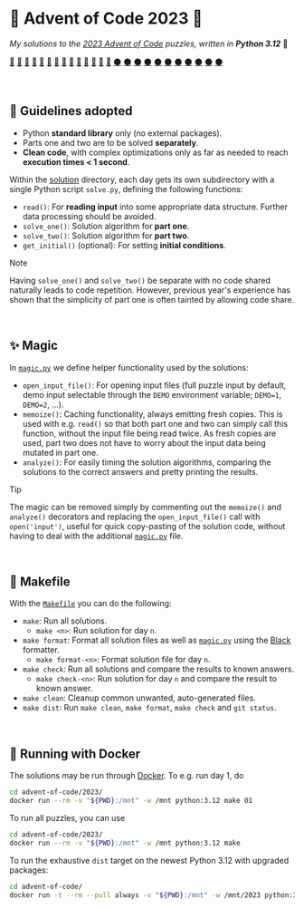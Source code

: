 # 🎄 Advent of Code 2023 🧩
*My solutions to the [2023 Advent of Code](https://adventofcode.com/2023/)
puzzles, written in **Python 3.12*** 🐍

[🌟](solution/01/solve.py)
[🌟](solution/02/solve.py)
[🌟](solution/03/solve.py)
[🌟](solution/04/solve.py)
[🌟](solution/05/solve.py)
[🌟](solution/06/solve.py)
[🌟](solution/07/solve.py)
[🌟](solution/08/solve.py)
[🌟](solution/09/solve.py)
[🌟](solution/10/solve.py)
[🌟](solution/11/solve.py)
[🌟](solution/12/solve.py)
[🌟](solution/13/solve.py)
[🌟](solution/14/solve.py)
[⚫](https://adventofcode.com/2023/day/15)
[⚫](https://adventofcode.com/2023/day/16)
[⚫](https://adventofcode.com/2023/day/17)
[⚫](https://adventofcode.com/2023/day/18)
[⚫](https://adventofcode.com/2023/day/19)
[⚫](https://adventofcode.com/2023/day/20)
[⚫](https://adventofcode.com/2023/day/21)
[⚫](https://adventofcode.com/2023/day/22)
[⚫](https://adventofcode.com/2023/day/23)
[⚫](https://adventofcode.com/2023/day/24)
[⚫](https://adventofcode.com/2023/day/25)


</br>

## 📜 Guidelines adopted
* Python **standard library** only (no external packages).
* Parts one and two are to be solved **separately**.
* **Clean code**, with complex optimizations only as far as needed
  to reach **execution times < 1 second**.

Within the [solution](solution) directory, each day gets its own subdirectory
with a single Python script `solve.py`, defining the following functions:
* `read()`: For **reading input** into some appropriate data structure.
  Further data processing should be avoided.
* `solve_one()`: Solution algorithm for **part one**.
* `solve_two()`: Solution algorithm for **part two**.
* `get_initial()` (optional): For setting **initial conditions**.

> [!NOTE]
> Having `solve_one()` and `solve_two()` be separate with no code shared
> naturally leads to code repetition. However, previous year's experience
> has shown that the simplicity of part one is often tainted by allowing
> code share.


</br>

## ✨ Magic
In [`magic.py`](magic.py) we define helper functionality
used by the solutions:
* `open_input_file()`: For opening input files (full puzzle input by default,
  demo input selectable through the `DEMO` environment variable; `DEMO=1`,
  `DEMO=2`, ...).
* `memoize()`: Caching functionality, always emitting fresh copies. This is
  used with e.g. `read()` so that both part one and two can simply call this
  function, without the input file being read twice. As fresh copies are used,
  part two does not have to worry about the input data
  being mutated in part one.
* `analyze()`: For easily timing the solution algorithms, comparing the
  solutions to the correct answers and pretty printing the results.

> [!TIP]
> The magic can be removed simply by commenting out the `memoize()` and
> `analyze()` decorators and replacing the `open_input_file()` call with
> `open('input')`, useful for quick copy-pasting of the solution code,
> without having to deal with the additional [`magic.py`](magic.py) file.


</br>

## 🤖 Makefile
With the [`Makefile`](Makefile) you can do the following:
* `make`: Run all solutions.
  * `make <n>`: Run solution for day `n`.
* `make format`: Format all solution files as well as [`magic.py`](magic.py)
  using the [Black](https://github.com/psf/black) formatter.
  * `make format-<n>`: Format solution file for day `n`.
* `make check`: Run all solutions and compare the results to known answers.
  * `make check-<n>`: Run solution for day `n` and compare the result to
    known answer.
* `make clean`: Cleanup common unwanted, auto-generated files.
* `make dist`: Run `make clean`, `make format`, `make check` and `git status`.


</br>

## 🐋 Running with Docker
The solutions may be run through [Docker](https://www.docker.com/).
To e.g. run day 1, do
```bash
cd advent-of-code/2023/
docker run --rm -v "${PWD}:/mnt" -w /mnt python:3.12 make 01
```
To run all puzzles, you can use
```bash
cd advent-of-code/2023/
docker run --rm -v "${PWD}:/mnt" -w /mnt python:3.12 make
```
To run the exhaustive `dist` target on the newest Python 3.12
with upgraded packages:
```bash
cd advent-of-code/
docker run -t --rm --pull always -v "${PWD}:/mnt" -w /mnt/2023 python:3.12 bash -c "pip install -U pip && pip freeze > requirements.txt && sed -i 's/==/>=/' requirements.txt && echo black >> requirements.txt && pip install -U -r requirements.txt && rm requirements.txt && git config --global --add safe.directory /mnt && make dist"
```
